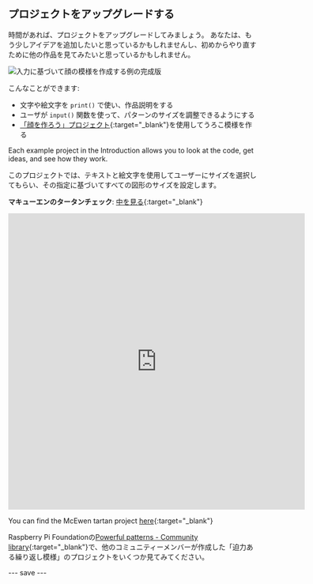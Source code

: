 ## プロジェクトをアップグレードする

時間があれば、プロジェクトをアップグレードしてみましょう。 あなたは、もう少しアイデアを追加したいと思っているかもしれませんし、初めからやり直すために他の作品を見てみたいと思っているかもしれません。

![入力に基づいて顔の模様を作成する例の完成版](images/upgrade.gif)

こんなことができます:
- 文字や絵文字を `print()` で使い、作品説明をする
- ユーザが `input()` 関数を使って、パターンのサイズを調整できるようにする
- [「顔を作ろう」プロジェクト](https://projects.raspberrypi.org/en/projects/make-a-face){:target="_blank"}を使用してうろこ模様を作る

Each example project in the Introduction allows you to look at the code, get ideas, and see how they work.

このプロジェクトでは、テキストと絵文字を使用してユーザーにサイズを選択してもらい、その指定に基づいてすべての図形のサイズを設定します。

**マキューエンのタータンチェック**: [中を見る](https://trinket.io/python/3f8c675635){:target="_blank"}
<iframe src="https://editor.raspberrypi.org/en/embed/viewer/mcewen-tartan-example" width="600" height="600" frameborder="0" marginwidth="0" marginheight="0" allowfullscreen>
</iframe>

You can find the McEwen tartan project [here](https://editor.raspberrypi.org/en/projects/mcewen-tartan-example){:target="_blank"}

Raspberry Pi Foundationの[Powerful patterns - Community library](https://wke.lt/w/s/yyNPQT){:target="_blank"}で、他のコミュニティーメンバーが作成した「迫力ある繰り返し模様」のプロジェクトをいくつか見てみてください。

--- save ---

